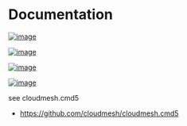 Documentation
=============


[![image](https://img.shields.io/travis/TankerHQ/cloudmesh-pearl.svg?branch=main)](https://travis-ci.org/TankerHQ/cloudmesn-pearl)

[![image](https://img.shields.io/pypi/pyversions/cloudmesh-pearl.svg)](https://pypi.org/project/cloudmesh-pearl)

[![image](https://img.shields.io/pypi/v/cloudmesh-pearl.svg)](https://pypi.org/project/cloudmesh-pearl/)

[![image](https://img.shields.io/github/license/TankerHQ/python-cloudmesh-pearl.svg)](https://github.com/TankerHQ/python-cloudmesh-pearl/blob/main/LICENSE)

see cloudmesh.cmd5

* https://github.com/cloudmesh/cloudmesh.cmd5
